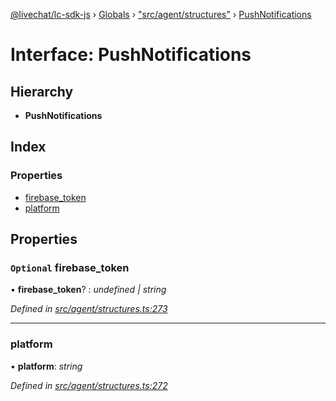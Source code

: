 [@livechat/lc-sdk-js](../README.md) › [Globals](../globals.md) › ["src/agent/structures"](../modules/_src_agent_structures_.md) › [PushNotifications](_src_agent_structures_.pushnotifications.md)

# Interface: PushNotifications

## Hierarchy

* **PushNotifications**

## Index

### Properties

* [firebase_token](_src_agent_structures_.pushnotifications.md#optional-firebase_token)
* [platform](_src_agent_structures_.pushnotifications.md#platform)

## Properties

### `Optional` firebase_token

• **firebase_token**? : *undefined | string*

*Defined in [src/agent/structures.ts:273](https://github.com/livechat/lc-sdk-js/blob/e25bbbb/src/agent/structures.ts#L273)*

___

###  platform

• **platform**: *string*

*Defined in [src/agent/structures.ts:272](https://github.com/livechat/lc-sdk-js/blob/e25bbbb/src/agent/structures.ts#L272)*
